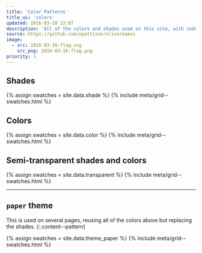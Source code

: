 ```yaml
---
title: 'Color Patterns'
title_ui: 'colors'
updated: 2016-03-20 22:07
description: 'All of the colors and shades used on this site, with code and specification for each.'
source: https://github.com/opattison/olivermakes
image:
  - src: 2016-03-16-flag.svg
    src_png: 2016-03-16-flag.png
priority: 1
---
```


## Shades

{% assign swatches = site.data.shade %}
{% include meta/grid--swatches.html %}

## Colors

{% assign swatches = site.data.color %}
{% include meta/grid--swatches.html %}

## Semi-transparent shades and colors

{% assign swatches = site.data.transparent %}
{% include meta/grid--swatches.html %}

---

## `paper` theme

This is used on several pages, reusing all of the colors above but replacing the shades.
{:.content--pattern}

{% assign swatches = site.data.theme_paper %}
{% include meta/grid--swatches.html %}
